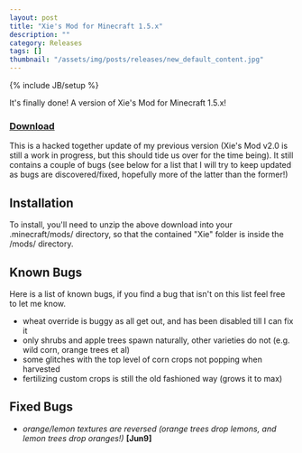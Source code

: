 ```yaml
---
layout: post
title: "Xie's Mod for Minecraft 1.5.x"
description: ""
category: Releases
tags: []
thumbnail: "/assets/img/posts/releases/new_default_content.jpg"
---
```

{% include JB/setup %}

It's finally done! A version of Xie's Mod for Minecraft 1.5.x!

### [Download](/assets/files/downloads/releases/2013_Jun_09/Xie's%20Mod%20Jun9%20for%20Minecraft%201.5.x.zip)

This is a hacked together update of my previous version (Xie's Mod v2.0 is still a work in progress, but this should tide us over for the time being). It still contains a couple of bugs (see below for a list that I will try to keep updated as bugs are discovered/fixed, hopefully more of the latter than the former!)

<!--more-->

## Installation

To install, you'll need to unzip the above download into your .minecraft/mods/ directory, so that the contained "Xie" folder is inside the /mods/ directory.

## Known Bugs

Here is a list of known bugs, if you find a bug that isn't on this list feel free to let me know.

* wheat override is buggy as all get out, and has been disabled till I can fix it
* only shrubs and apple trees spawn naturally, other varieties do not (e.g. wild corn, orange trees et al)
* some glitches with the top level of corn crops not popping when harvested
* fertilizing custom crops is still the old fashioned way (grows it to max)

## Fixed Bugs
* _orange/lemon textures are reversed (orange trees drop lemons, and lemon trees drop oranges!)_ **[Jun9]**
